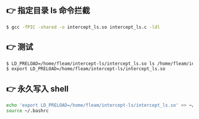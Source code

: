 
## 👉 指定目录 ls 命令拦截

```bash
$ gcc -fPIC -shared -o intercept_ls.so intercept_ls.c -ldl
```
## 👉 测试

```bash
$ LD_PRELOAD=/home/fleam/intercept-ls/intercept_ls.so ls /home/fleam/intercept-ls/test
$ export LD_PRELOAD=/home/fleam/intercept-ls/intercept_ls.so
```

## 👉 永久写入 shell

```bash
echo 'export LD_PRELOAD=/home/fleam/intercept-ls/intercept_ls.so' >> ~/.bashrc
source ~/.bashrc
```
